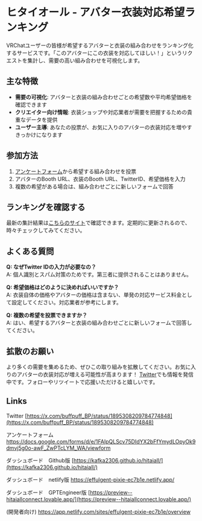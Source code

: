 # ヒタイオール - アバター衣装対応希望ランキング

VRChatユーザーの皆様が希望するアバターと衣装の組み合わせをランキング化するサービスです。「このアバターにこの衣装を対応してほしい！」というリクエストを集計し、需要の高い組み合わせを可視化します。

## 主な特徴

- **需要の可視化**: アバターと衣装の組み合わせごとの希望数や平均希望価格を確認できます
- **クリエイター向け情報**: 衣装ショップや対応業者が需要を把握するための貴重なデータを提供
- **ユーザー主導**: あなたの投票が、お気に入りのアバターの衣装対応を増やすきっかけになります

## 参加方法

1. [アンケートフォーム](https://forms.gle/mibSYdmtqcaGkfQJ6)から希望する組み合わせを投票
2. アバターのBooth URL、衣装のBooth URL、TwitterID、希望価格を入力
3. 複数の希望がある場合は、組み合わせごとに新しいフォームで回答

## ランキングを確認する

最新の集計結果は[こちらのサイト](https://effulgent-pixie-ec7b1e.netlify.app/)で確認できます。定期的に更新されるので、時々チェックしてみてください。

## よくある質問

**Q: なぜTwitter IDの入力が必要なの？**  
A: 個人識別とスパム対策のためです。第三者に提供されることはありません。

**Q: 希望価格はどのように決めればいいですか？**  
A: 衣装自体の価格やアバターの価格は含まない、単発の対応サービス料金として設定してください。対応業者が参考にします。

**Q: 複数の希望を投票できますか？**  
A: はい、希望するアバターと衣装の組み合わせごとに新しいフォームで回答してください。

## 拡散のお願い

より多くの需要を集めるため、ぜひこの取り組みを拡散してください。お気に入りのアバターの衣装対応が増える可能性が高まります！
[Twitter](https://x.com/buffpuff_BP/status/1895308209784774848)でも情報を発信中です。フォローやリツイートで応援いただけると嬉しいです。


## Links
Twitter
[https://x.com/buffpuff_BP/status/1895308209784774848](https://x.com/buffpuff_BP/status/1895308209784774848)


アンケートフォーム
[https://docs.google.com/forms/d/e/1FAIpQLScv75DIdYX2bFfYmydLOpyOk9dmvj5g0o-awF_ZwPTcLYM_WA/viewform
](https://docs.google.com/forms/d/e/1FAIpQLScv75DIdYX2bFfYmydLOpyOk9dmvj5g0o-awF_ZwPTcLYM_WA/viewform
)


ダッシュボード　Github版
[https://kafka2306.github.io/hitaiall/](https://kafka2306.github.io/hitaiall/)


ダッシュボード　netlify版
[https://effulgent-pixie-ec7b1e.netlify.app/
](https://effulgent-pixie-ec7b1e.netlify.app/
)


ダッシュボード　GPTEngineer版
[https://preview--hitaiallconnect.lovable.app/](https://preview--hitaiallconnect.lovable.app/)



(開発者向け)
[https://app.netlify.com/sites/effulgent-pixie-ec7b1e/overview
](https://app.netlify.com/sites/effulgent-pixie-ec7b1e/overview
)
